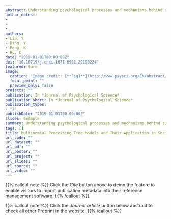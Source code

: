 ```yaml
---
abstract: Understanding psychological processes and mechanisms behind social behaviours is one of the most important goals of social psychology. Psychologists have proposed many theoretical models to explain people’s social behaviours. It is still, however, difficult to quantify the contribution of hypothesized psychological processes to a specific behaviour. Recently, social psychologist introduced multinomial processing tree (MPT) models to address this problem. MPT models, which combine knowledge from cognitive psychology, statistics, and other related disciplines, are simple and effective ways to model behavioural data. These models hypothesize that input stimuli are processed in different steps in a tree-like manner. More specifically, each stimulus is processed by a hypothetical psychological process (i.e., a node in the decision tree), which results in a binary outcome (i.e., two branches):either a behavioural response or an intermediate outcome. The intermediate outcome will be further processed by a downstream psychological process (i.e., another node) until a behavioural outcome is produced. Thus, each behavioural output links back to the stimuli through the combination of all the processes before it, such that its probability equals to the product of the probabilities of all preceding processes multiplied together. Importantly, the probabilities of all behavioural outputs from one type of stimuli sum up to one. Thus, researchers can fit these data to multiple nominal formulas and estimate the probability of each psychological process. To use MPT models, researchers first need to construct a model in which the psychological processes of the process-tree are specified. After that, researchers can fit the model with behavioural data and test the goodness-of-fit. Then, the well-fitted model and its parameters need to be validated based on theories. Only after validation, the model can be accepted as valid model of the question-of-interest, and be used to generate and test new hypotheses. Although the logic of MPT models is easy, the estimation of parameters and test of goodness-of-fit are hard to finish manually because of the massive computation involved. Several computer programs (e.g. multitree, treeBugs) have been developed to simplify the calculating procedure. These user-friendly programs make the MPT models more accessible to social psychologists. By now, MPT models have been applied in many areas of social psychology, such as attitude and stereotype. Recently, MPT models have been applied to advanced moral social behaviour:moral judgment. For instance, Gawronski et al. (2017) developed the CNI (consequence, norm, inaction preference) model based on MPT. In the CNI model, the influences of consequences, norm, and inaction preference on moral decision-making are dissociated and quantified. Therefore, researchers can examine hypotheses that previous studies on moral decision-making can not test. For example, it is possible that moral decision-making can be motivated by both utilitarian and deontological motivations, or, by neither of them. Using CNI model, Gawronski et al. (2017) tested the effect of gender, cognitive load, and trait psychopathy on moral decision-making. Given the advantages of quantifying psychological processes behind social behaviours, MPT model can serve as a useful tool for social psychologists. However, before applying MPT models to their own research question, researchers should check carefully whether or not they have clear assumptions about the psychological processes of the social behaviours they interested in. In addition, the neural correlates of assumed psychological processes in MPT models are largely unknown, so future studies may consider combining MPT models with neuroimaging techniques to explore the neural basis of psychological processes. Finally, MPT models might increase the research flexibility in how research design is carried out, which might be more likely to make false positive results. Thus, researchers should be transparent about their analysis and decision process when applying MPT model to their own research questions.
author_notes:
- 
- 
- 
authors:
- Liu, Y
- Ding, Y
- Peng, K
- Hu, C
date: "2019-01-01T00:00:00Z"
doi: "10.16719/j.cnki.1671-6981.20190224"
featured: ture
image:
  caption: 'Image credit: [**Fig1**](http://www.psysci.org/EN/abstract/abstract10313.shtml)'
  focal_point: ""
  preview_only: false
projects: ""
publication: In *Journal of Psychological Science*
publication_short: In *Journal of Psychological Science*
publication_types: 
- "2"
publishDate: "2019-01-01T00:00:00Z"
slides: example
summary: Understanding psychological processes and mechanisms behind social behaviours is one of the most important goals of social psychology. Psychologists have proposed many theoretical models to explain people’s social behaviours. It is still, however, difficult to quantify the contribution of hypothesized psychological processes to a specific behaviour. Recently, social psychologist introduced multinomial processing tree (MPT) models to address this problem.
tags: []
title: Multinomial Processing Tree Models and Their Application in Social Psychology
url_code: ""
url_dataset: ""
url_pdf: ""
url_poster: ""
url_project: ""
url_slides: ""
url_source: ""
url_video: ""
---
```


{{% callout note %}}
Click the _Cite_ button above to demo the feature to enable visitors to import publication metadata into their reference management software.
{{% /callout %}}

{{% callout note %}}
Click the _Journal article_ button below abstract to check all other Preprint in the website.
{{% /callout %}}
